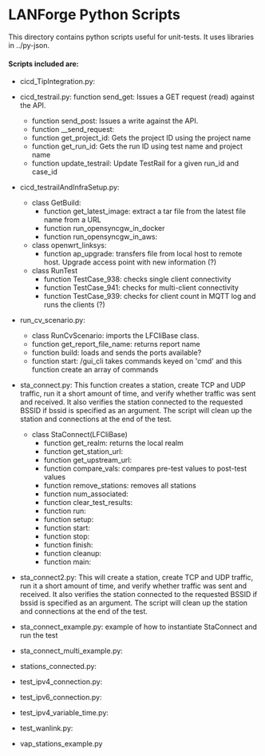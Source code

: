 # LANForge Python Scripts 
This directory contains python scripts useful for unit-tests.  It uses
libraries in ../py-json.

#### Scripts included are: 

* cicd_TipIntegration.py:

* cicd_testrail.py: 
 function send_get: Issues a GET request (read) against the API.
  * function send_post: Issues a write against the API.
  * function __send_request: 
  * function get_project_id: Gets the project ID using the project name
  * function get_run_id: Gets the run ID using test name and project name
  * function update_testrail: Update TestRail for a given run_id and case_id

* cicd_testrailAndInfraSetup.py:
  * class GetBuild:
     * function get_latest_image: extract a tar file from the latest file name from a URL
     * function run_opensyncgw_in_docker
     * function run_opensyncgw_in_aws:
  * class openwrt_linksys:
    * function ap_upgrade: transfers file from local host to remote host. Upgrade access point with new information (?)
  * class RunTest
    * function TestCase_938: checks single client connectivity
    * function TestCase_941: checks for multi-client connectivity
    * function TestCase_939: checks for client count in MQTT log and runs the clients (?)

* run_cv_scenario.py:
   * class RunCvScenario: imports the LFCliBase class.
    * function get_report_file_name: returns report name
    * function build: loads and sends the ports available? 
    * function start: /gui_cli takes commands keyed on 'cmd' and this function create an array of commands
* sta_connect.py:  This function creates a station, create TCP and UDP traffic, run it a short amount of time,
  and verify whether traffic was sent and received.  It also verifies the station connected
  to the requested BSSID if bssid is specified as an argument.
  The script will clean up the station and connections at the end of the test.
    * class StaConnect(LFCliBase)
        * function get_realm: returns the local realm
        * function get_station_url:
        * function get_upstream_url:
        * function compare_vals: compares pre-test values to post-test values
        * function remove_stations: removes all stations
        * function num_associated:
        * function clear_test_results:
        * function run: 
        * function setup:
        * function start:
        * function stop:
        * function finish:
        * function cleanup:
        * function main:
* sta_connect2.py: This will create a station, create TCP and UDP traffic, run it a short amount of time,
  and verify whether traffic was sent and received.  It also verifies the station connected
  to the requested BSSID if bssid is specified as an argument. The script will clean up the station and connections at the end of the test.

* sta_connect_example.py: example of how to instantiate StaConnect and run the test

* sta_connect_multi_example.py:

* stations_connected.py:

* test_ipv4_connection.py:

* test_ipv6_connection.py:

* test_ipv4_variable_time.py:

* test_wanlink.py:

* vap_stations_example.py
 

